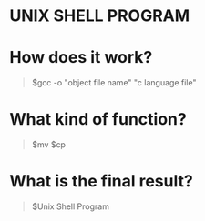 # UNIX SHELL PROGRAM

# How does it work?
> $gcc -o "object file name" "c language file"

# What kind of function?
> $mv
> $cp

# What is the final result?
> $Unix Shell Program 

